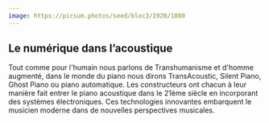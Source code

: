 ```yaml
---
image: https://picsum.photos/seed/bloc3/1920/1080
---
```


## Le numérique dans l’acoustique

Tout comme pour l'humain nous parlons de Transhumanisme et d'homme augmenté, dans le monde du 
piano nous dirons TransAcoustic, Silent Piano, Ghost Piano ou piano automatique. Les constructeurs 
ont chacun à leur manière fait entrer le piano acoustique dans le 21ème siècle en incorporant des 
systèmes électroniques. Ces technologies innovantes embarquent le musicien moderne dans de nouvelles
perspectives musicales.
